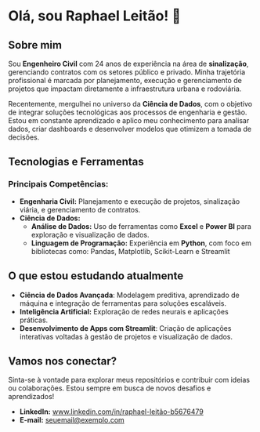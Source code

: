 # Olá, sou Raphael Leitão! 👋

## Sobre mim

Sou **Engenheiro Civil** com 24 anos de experiência na área de **sinalização**, gerenciando contratos com os setores público e privado. Minha trajetória profissional é marcada por planejamento, execução e gerenciamento de projetos que impactam diretamente a infraestrutura urbana e rodoviária.

Recentemente, mergulhei no universo da **Ciência de Dados**, com o objetivo de integrar soluções tecnológicas aos processos de engenharia e gestão. Estou em constante aprendizado e aplico meu conhecimento para analisar dados, criar dashboards e desenvolver modelos que otimizem a tomada de decisões.

## Tecnologias e Ferramentas

### **Principais Competências:**
- **Engenharia Civil:** Planejamento e execução de projetos, sinalização viária, e gerenciamento de contratos.
- **Ciência de Dados:**
  - **Análise de Dados:** Uso de ferramentas como **Excel** e **Power BI** para exploração e visualização de dados.
  - **Linguagem de Programação:** Experiência em **Python**, com foco em bibliotecas como: Pandas, Matplotlib, Scikit-Learn e Streamlit

## O que estou estudando atualmente

- **Ciência de Dados Avançada**: Modelagem preditiva, aprendizado de máquina e integração de ferramentas para soluções escaláveis.
- **Inteligência Artificial:** Exploração de redes neurais e aplicações práticas.
- **Desenvolvimento de Apps com Streamlit**: Criação de aplicações interativas voltadas à gestão de projetos e visualização de dados.

## Vamos nos conectar?

Sinta-se à vontade para explorar meus repositórios e contribuir com ideias ou colaborações. Estou sempre em busca de novos desafios e aprendizados!

- **LinkedIn:** www.linkedin.com/in/raphael-leitão-b5676479
- **E-mail:** [seuemail@exemplo.com](mailto:seuemail@exemplo.com)


<!---
Raphaelbll/Raphaelbll is a ✨ special ✨ repository because its `README.md` (this file) appears on your GitHub profile.
You can click the Preview link to take a look at your changes.
--->
